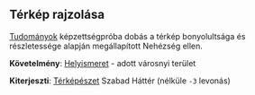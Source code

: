 ## Térkép rajzolása

[Tudományok](kepzettsegek/tudomanyok.md) képzettségpróba dobás a térkép bonyolultsága és részletessége alapján megállapított Nehézség ellen.

**Követelmény**: [Helyismeret](hatterek.kiemelt/helyismeret.md) - adott városnyi terület

**Kiterjeszti**: [Térképészet](hatterek.szabad/terkepeszet.md) Szabad Háttér (nélküle `-3` levonás)
